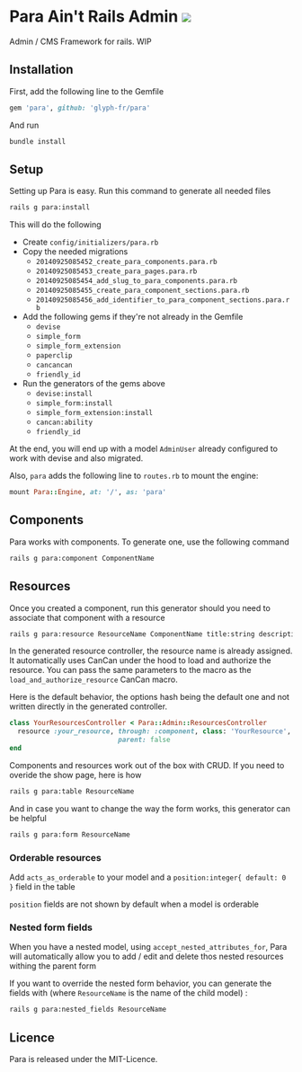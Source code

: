 # Para Ain't Rails Admin ![](https://travis-ci.org/glyph-fr/para.svg?branch=master)

Admin / CMS Framework for rails. WIP

## Installation

First, add the following line to the Gemfile

```ruby
gem 'para', github: 'glyph-fr/para'
```

And run

```bash
bundle install
```

## Setup

Setting up Para is easy. Run this command to generate all needed files

```bash
rails g para:install
```

This will do the following

  * Create `config/initializers/para.rb`
  * Copy the needed migrations
    * `20140925085452_create_para_components.para.rb`
    * `20140925085453_create_para_pages.para.rb`
    * `20140925085454_add_slug_to_para_components.para.rb`
    * `20140925085455_create_para_component_sections.para.rb`
    * `20140925085456_add_identifier_to_para_component_sections.para.rb`
  * Add the following gems if they're not already in the Gemfile
    * `devise`
    * `simple_form`
    * `simple_form_extension`
    * `paperclip`
    * `cancancan`
    * `friendly_id`
  * Run the generators of the gems above
      * `devise:install`
      * `simple_form:install`
      * `simple_form_extension:install`
      * `cancan:ability`
      * `friendly_id`

At the end, you will end up with a model `AdminUser` already configured to work with devise and also migrated.

Also, `para` adds the following line to `routes.rb` to mount the engine:

```ruby
mount Para::Engine, at: '/', as: 'para'
```

## Components

Para works with components. To generate one, use the following command

```bash
rails g para:component ComponentName
```

## Resources

Once you created a component, run this generator should you need to associate
that component with a resource

```bash
rails g para:resource ResourceName ComponentName title:string description:text
```

In the generated resource controller, the resource name is already assigned.
It automatically uses CanCan under the hood to load and authorize the resource.
You can pass the same parameters to the macro as the
`load_and_authorize_resource` CanCan macro.

Here is the default behavior, the options hash being the default one and not
written directly in the generated controller.

```ruby
class YourResourcesController < Para::Admin::ResourcesController
  resource :your_resource, through: :component, class: 'YourResource',
                           parent: false
end
```

Components and resources work out of the box with CRUD. If you need to overide
the show page, here is how

```bash
rails g para:table ResourceName
```

And in case you want to change the way the form works, this generator can be helpful

```bash
rails g para:form ResourceName
```

### Orderable resources

Add `acts_as_orderable` to your model and a `position:integer{ default: 0 }` field in the table

`position` fields are not shown by default when a model is orderable

### Nested form fields

When you have a nested model, using `accept_nested_attributes_for`, Para will automatically
allow you to add / edit and delete thos nested resources withing the parent form

If you want to override the nested form behavior, you can generate the fields
with (where `ResourceName` is the name of the child model) :

```bash
rails g para:nested_fields ResourceName
```

## Licence

Para is released under the MIT-Licence.
